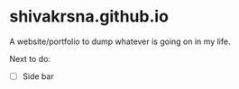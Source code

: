 # shivakrsna.github.io
A website/portfolio to dump whatever is going on in my life.

Next to do:
- [ ] Side bar
 
